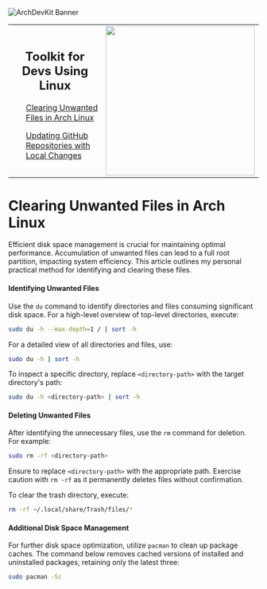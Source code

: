 ![ArchDevKit Banner](https://github.com/YourUsername/ArchDevKit/assets/banner.jpg)

<table>
  <tr>
  </tr>
<tr>
    <td valign="center">
      <h2 align="center">Toolkit for Devs Using Linux</h2>
      <ol>
        
  <a href="#clearing-unwanted-files-in-arch-linux">Clearing Unwanted Files in Arch Linux</a>
        
  <a href="#updating-github-repositories-with-local-changes">Updating GitHub Repositories with Local Changes</a>

   </ol>
    </td>
    <td align="right" valign="center">
      <img src="https://github.com/YourUsername/ArchDevKit/assets/logo.png" width="300px">
    </td>
  </tr>
</table>

# Clearing Unwanted Files in Arch Linux

Efficient disk space management is crucial for maintaining optimal performance. Accumulation of unwanted files can lead to a full root partition, impacting system efficiency. This article outlines my personal practical method for identifying and clearing these files.

#### Identifying Unwanted Files

Use the `du` command to identify directories and files consuming significant disk space. For a high-level overview of top-level directories, execute:

```bash
sudo du -h --max-depth=1 / | sort -h
```

For a detailed view of all directories and files, use:

```bash
sudo du -h | sort -h
```

To inspect a specific directory, replace `<directory-path>` with the target directory's path:

```bash
sudo du -h <directory-path> | sort -h
```

#### Deleting Unwanted Files

After identifying the unnecessary files, use the `rm` command for deletion. For example:

```bash
sudo rm -rf <directory-path>
```

Ensure to replace `<directory-path>` with the appropriate path. Exercise caution with `rm -rf` as it permanently deletes files without confirmation.

To clear the trash directory, execute:

```bash
rm -rf ~/.local/share/Trash/files/*
```

#### Additional Disk Space Management

For further disk space optimization, utilize `pacman` to clean up package caches. The command below removes cached versions of installed and uninstalled packages, retaining only the latest three:

```bash
sudo pacman -Sc
```

